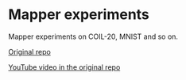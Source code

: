 # Mapper experiments
Mapper experiments on COIL-20, MNIST and so on. 

[Original repo](https://github.com/ahmadabdolkader/notebooks)

[YouTube video in the original repo](https://www.youtube.com/watch?v=0Hbyo2VrzNQ&ab_channel=AppliedAlgebraicTopologyNetwork)
